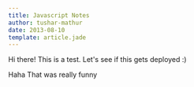 ```yaml
---
title: Javascript Notes
author: tushar-mathur
date: 2013-08-10
template: article.jade
---
```


Hi there!
This is a test. Let's see if this gets deployed :)

Haha That was really funny